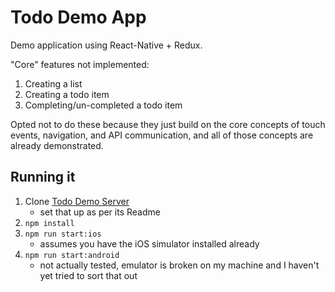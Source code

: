 # Todo Demo App

Demo application using React-Native + Redux.

"Core" features not implemented:
1. Creating a list
2. Creating a todo item
3. Completing/un-completed a todo item

Opted not to do these because they just build on the core concepts of touch events, navigation, and API communication, and all of those concepts are already demonstrated.

## Running it

1. Clone [Todo Demo Server](https://github.com/anujbiyani/todo_demo_server)
    * set that up as per its Readme
1. `npm install`
1. `npm run start:ios`
    * assumes you have the iOS simulator installed already
1. `npm run start:android`
    * not actually tested, emulator is broken on my machine and I haven't yet tried to sort that out
